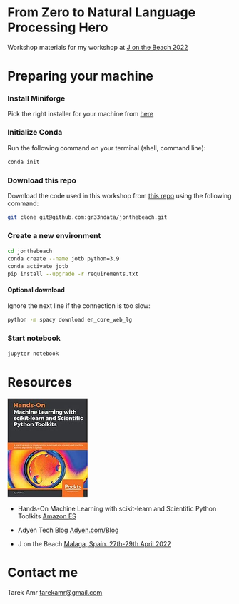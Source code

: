 # From Zero to Natural Language Processing Hero 

Workshop materials for my workshop at [J on the Beach 2022](https://jonthebeach.com/)


# Preparing your machine

### Install Miniforge 

Pick the right installer for your machine from [here](https://github.com/conda-forge/miniforge) 


### Initialize Conda 

Run the following command on your terminal (shell, command line):

```sh
conda init
```

### Download this repo

Download the code used in this workshop from [this repo](https://github.com/gr33ndata/jonthebeach) using the following command:

```sh
git clone git@github.com:gr33ndata/jonthebeach.git
```

### Create a new environment


```sh
cd jonthebeach
conda create --name jotb python=3.9
conda activate jotb
pip install --upgrade -r requirements.txt
```

#### Optional download

Ignore the next line if the connection is too slow:

```sh
python -m spacy download en_core_web_lg
```


### Start notebook

```sh
jupyter notebook
```

# Resources

![Hands-On Machine Learning with scikit-learn and Scientific Python Toolkits](/img/Machine-Learning-Scikit-Learn-Book.jpeg)

- Hands-On Machine Learning with scikit-learn and Scientific Python Toolkits [Amazon ES](https://www.amazon.es/Machine-Learning-scikit-learn-Scientific-Toolkits/dp/1838826041)

- Adyen Tech Blog [Adyen.com/Blog](https://www.adyen.com/blog/category/tech?category=tech)
- J on the Beach [Malaga, Spain. 27th-29th April 2022](https://jonthebeach.com/)

# Contact me 

Tarek Amr <tarekamr@gmail.com>




